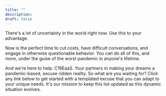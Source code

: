 ```yaml
---
title: ""
description:
draft: false
---
```


There's a lot of uncertainty in the world right now. Use this to your advantage.

Now is the perfect time to cut costs, have difficult conversations, and engage in otherwise questionable behavior. You can do all of this, and more, under the guise of the worst pandemic in anyone's lifetime.

And we're here to help: C19EaaS. Your partners in making your dreams a pandemic-based, excuse ridden reality.
So what are you waiting for? Click any link below to get started with a templated excuse that you can adapt to your unique needs. It's our mission to keep this list updated as this dynamic situation evolves.
